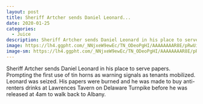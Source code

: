 ```yaml
---
layout: post
title: Sheriff Artcher sends Daniel Leonard...
date: 2020-01-25
categories: 
  - Juice
description: Sheriff Artcher sends Daniel Leonard in his place to serve papers.  Prompting the first use of tin horns as warning signals as tenants mobilized.  Leonard was seized.  His papers were burned and he was made to buy anti-renters drinks at Lawrences Tavern on Delaware Turnpike before he was released at 4am to walk back to Albany.
image: https://lh4.ggpht.com/_NNjxeW9ewEc/TN_ODeoPgHI/AAAAAAAAR8E/pRwUiNXjtLE/tmp5B8_thumb_thumb1.jpg?imgmax=800
image-sm: https://lh4.ggpht.com/_NNjxeW9ewEc/TN_ODeoPgHI/AAAAAAAAR8E/pRwUiNXjtLE/tmp5B8_thumb_thumb1.jpg?imgmax=800
---
```

Sheriff Artcher sends Daniel Leonard in his place to serve papers.  Prompting the first use of tin horns as warning signals as tenants mobilized.  Leonard was seized.  His papers were burned and he was made to buy anti-renters drinks at Lawrences Tavern on Delaware Turnpike before he was released at 4am to walk back to Albany.